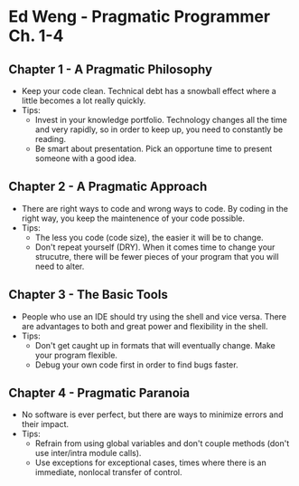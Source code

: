 # Ed Weng - Pragmatic Programmer Ch. 1-4

## Chapter 1 - A Pragmatic Philosophy
* Keep your code clean. Technical debt has a snowball effect where a little becomes a lot really quickly.
* Tips:
  * Invest in your knowledge portfolio. Technology changes all the time and very rapidly, so in order to keep up, you need to constantly be reading.
  * Be smart about presentation. Pick an opportune time to present someone with a good idea.

## Chapter 2 - A Pragmatic Approach
* There are right ways to code and wrong ways to code. By coding in the right way, you keep the maintenence of your code possible.
* Tips:
  * The less you code (code size), the easier it will be to change.
  * Don't repeat yourself (DRY). When it comes time to change your strucutre, there will be fewer pieces of your program that you will need to alter.

## Chapter 3 - The Basic Tools
* People who use an IDE should try using the shell and vice versa. There are advantages to both and great power and flexibility in the shell.
* Tips:
  * Don't get caught up in formats that will eventually change. Make your program flexible.
  * Debug your own code first in order to find bugs faster.

## Chapter 4 - Pragmatic Paranoia
* No software is ever perfect, but there are ways to minimize errors and their impact.
* Tips:
  * Refrain from using global variables and don't couple methods (don't use inter/intra module calls).
  * Use exceptions for exceptional cases, times where there is an immediate, nonlocal transfer of control.